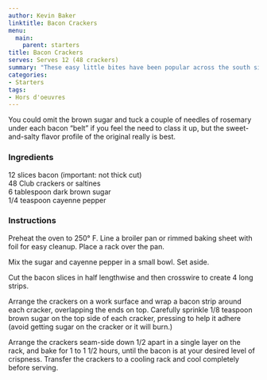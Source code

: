 ```yaml
---
author: Kevin Baker
linktitle: Bacon Crackers
menu:
  main:
    parent: starters
title: Bacon Crackers
serves: Serves 12 (48 crackers)
summary: "These easy little bites have been popular across the south since the 1950’s. They’re not exactly fancy, but they’re addictively good.  "
categories:
- Starters
tags: 
- Hors d'oeuvres 
---
```

You could omit the brown sugar and tuck a couple of needles of rosemary under each bacon “belt” if you feel the need to class it up, but the sweet-and-salty flavor profile of the original really is best.

### Ingredients

<div class="ingredient-list">

12 slices bacon (important: not thick cut)  
48 Club crackers or saltines  
6 tablespoon dark brown sugar  
1/4 teaspoon cayenne pepper  

</div>

### Instructions

Preheat the oven to 250° F. Line a broiler pan or rimmed baking sheet with foil for easy cleanup. Place a rack over the pan.

Mix the sugar and cayenne pepper in a small bowl. Set aside.

Cut the bacon slices in half lengthwise and then crosswire to create 4 long strips.

Arrange the crackers on a work surface and wrap a bacon strip around each cracker, overlapping the ends on top.  Carefully sprinkle 1/8 teaspoon brown sugar on the top side of each cracker, pressing to help it adhere (avoid getting sugar on the cracker or it will burn.)

Arrange the crackers seam-side down 1/2 apart in a single layer on the rack, and bake for 1 to 1 1/2 hours, until the bacon is at your desired level of crispness. Transfer the crackers to a cooling rack and cool completely before serving.